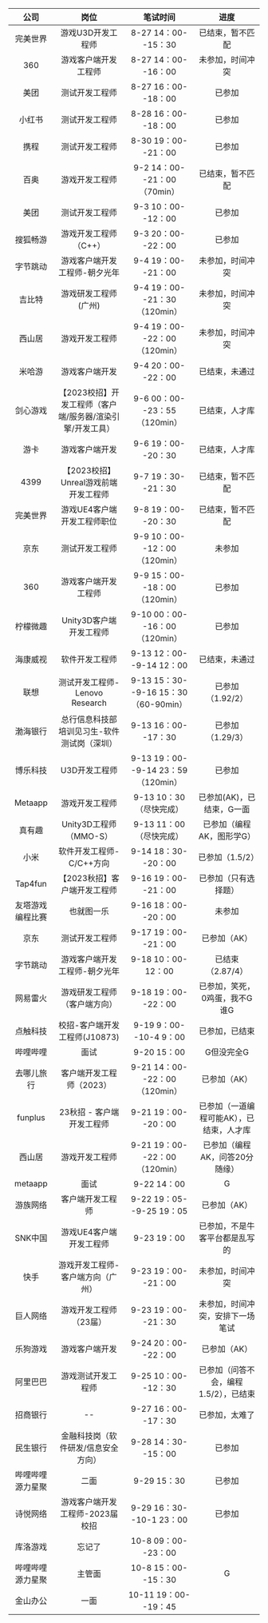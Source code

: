 | 公司 | 岗位 | 笔试时间 | 进度 |
| :--: | :--: | :--: |:--:|
|完美世界|游戏U3D开发工程师|8-27 14：00--15：30|已结束，暂不匹配|  
|360|游戏客户端开发工程师|8-27 14：00--16：00|未参加，时间冲突|  
|美团|测试开发工程师|8-27 16：00--18：00|已参加|  
|小红书|测试开发工程师|8-28 16：00--18：00| 已参加 |  
|携程|测试开发工程师|8-30 19：00--21：00|已参加|
|百奥|游戏开发工程师|9-2 14：00--21：00（70min）| 已结束，暂不匹配 |  
|美团|测试开发工程师|9-3 10：00--12：00| 已参加 |
|搜狐畅游|游戏开发工程师（C++）|9-3 20：00--22：00| 已参加 |
|字节跳动|游戏客户端开发工程师-朝夕光年|9-4 19：00--21：00| 未参加，时间冲突 |
|吉比特| 游戏研发工程师(广州) |9-4 19：00--21：30（120min）|未参加，时间冲突|
|西山居|游戏开发工程师|9-4 19：00--22：00（120min）| 未参加，时间冲突 |
|米哈游|游戏客户端开发|9-4 20：00--22：00| 已结束，未通过 |
|剑心游戏|【2023校招】开发工程师（客户端/服务器/渲染引擎/开发工具）|9-6 00：00--23：55（120min）| 已结束，人才库 |
|游卡|游戏客户端开发|9-6 19：00--20：30| 已结束，人才库 | 
|4399|【2023校招】Unreal游戏前端开发工程师|9-7 19：30--21：30| 已结束，暂不匹配 |
|完美世界|游戏UE4客户端开发工程师职位|9-8 19：00--20：30| 已结束，暂不匹配 |
|京东|测试开发工程师|9-9 10：00--12：00（120min）| 未参加 |
|360|游戏客户端开发工程师|9-9 15：00--18：00（120min）| 已参加  |
|柠檬微趣|Unity3D客户端开发工程师|9-10 00：00--16：00（120min）| 已参加 |
|海康威视|软件开发工程师|9-13 12：00--9-14 12：00| 已结束，未通过 |
|联想|测试开发工程师-Lenovo Research|9-13 15：30--9-16 15：30（60-90min）| 已参加（1.92/2） |
|渤海银行|总行信息科技部培训见习生-软件测试岗（深圳）|9-13 16：00--17：30| 已参加（1.29/3） |
|博乐科技|U3D开发工程师|9-13 19：00--9-14 23：59（120min）| 已参加 |
|Metaapp|游戏开发工程师|9-13 10：30（尽快完成）| 已参加(AK)，已结束，G一面 |
|真有趣|Unity3D工程师（MMO-S）|9-13 11：00（尽快完成）| 已参加（编程AK，图形学G） |
|小米|软件开发工程师-C/C++方向|9-14 18：30--20：00| 已参加（1.5/2） |
|Tap4fun|【2023秋招】客户端开发工程师|9-16 19：00--21：00| 已参加（只有选择题） |
|友塔游戏编程比赛|也就图一乐|9-16 18：00--20：00| 未参加 |
|京东|测试开发工程师|9-17 19：00--21：00| 已参加（AK） |
|字节跳动|游戏客户端开发工程师-朝夕光年|9-18 10：00-12：00| 已结束（2.87/4） |
|网易雷火|游戏研发工程师（客户端方向）|9-18 19：00--22：00| 已参加，笑死，0鸡蛋，我不G谁G |
|点触科技|校招-客户端开发工程师(J10873) |9-19 9：00--10-4 9：00| 已参加，已结束 |
|哔哩哔哩|面试|9-20 15：00| G但没完全G |
|去哪儿旅行|客户端开发工程师（2023）|9-21 14：00--22：00（120min）| 已参加（AK） |
|funplus|23秋招 - 客户端开发工程师|9-21 19：00--20：00| 已参加（一道编程可能AK），已结束，人才库 |
|西山居|游戏开发工程师|9-21 19：00--22：00（120min）| 已参加（编程AK，问答20分随缘） |
|metaapp|面试|9-22 14：00| G |
|游族网络|客户端开发工程师|9-22 19：05--9-25 19：05| 已参加（AK） |
|SNK中国|游戏UE4客户端开发工程师|9-23 19：00| 已参加，不是牛客平台都是乱写的 |
|快手|游戏开发工程师-客户端方向（广州）|9-23 19：00--21：00| 未参加，时间冲突 |
|巨人网络|游戏开发工程师（23届）|9-23 19：00--21：30| 未参加，时间冲突，安排下一场笔试 |
|乐狗游戏|游戏客户端开发|9-24 20：00--22：00| 已参加（AK） |
|阿里巴巴|游戏测试开发工程师|9-25 10：00--12：30| 已参加（问答不会，编程1.5/2），已结束 |
|招商银行|--|9-27 16：00--17：30| 已参加，太难了 |
|民生银行|金融科技岗（软件研发/信息安全方向）|9-28 14：30--15：00| 已参加 |
|哔哩哔哩源力星聚|二面|9-29 15：30| 已参加 |
|诗悦网络|游戏客户端开发工程师-2023届校招|9-29 16：30--10-1 23：00| 已参加 |
|库洛游戏|忘记了|10-8 09：00--23：00|  |
|哔哩哔哩源力星聚|主管面|10-8 15：00--15：30| G |
|金山办公|一面|10-11 19：00--19：45|  |